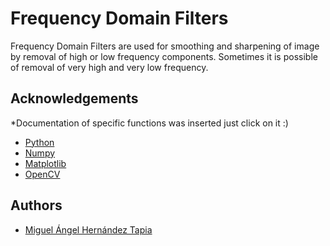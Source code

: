 # Frequency Domain Filters

Frequency Domain Filters are used for smoothing and sharpening of image by removal of high or low frequency components. Sometimes it is possible of removal of very high and very low frequency.



## Acknowledgements
*Documentation of specific functions was inserted just click on it :) 
 - [Python](https://www.python.org/)
 - [Numpy](https://numpy.org/doc/stable/reference/generated/numpy.fft.fft2.html#:~:text=numpy.fft.fft2%C2%B6%20numpy.fft.fft2%20%28a%2C%20s%3DNone%2C%20axes%3D%28-2%2C%20-1%29%2C%20norm%3DNone%29%20%5Bsource%5D,of%20the%20input%20array%2C%20i.e.%2C%20a%202-dimensional%20FFT.)
 - [Matplotlib](https://matplotlib.org/stable/api/_as_gen/matplotlib.pyplot.imshow.html)
 - [OpenCV](https://docs.opencv.org/4.x/d2/d0b/tutorial_periodic_noise_removing_filter.html)

## Authors

- [Miguel Ángel Hernández Tapia](https://github.com/MiguelAngel-ht)



